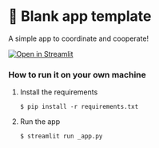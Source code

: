 # 🎈 Blank app template

A simple app to coordinate and cooperate!

[![Open in Streamlit](https://static.streamlit.io/badges/streamlit_badge_black_white.svg)](https://cooperation.streamlit.app/)

### How to run it on your own machine

1. Install the requirements

   ```
   $ pip install -r requirements.txt
   ```

2. Run the app

   ```
   $ streamlit run _app.py
   ```
